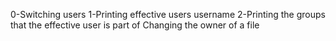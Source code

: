 0-Switching users
1-Printing effective users username
2-Printing the groups that the effective user is part of
Changing the owner of a file
